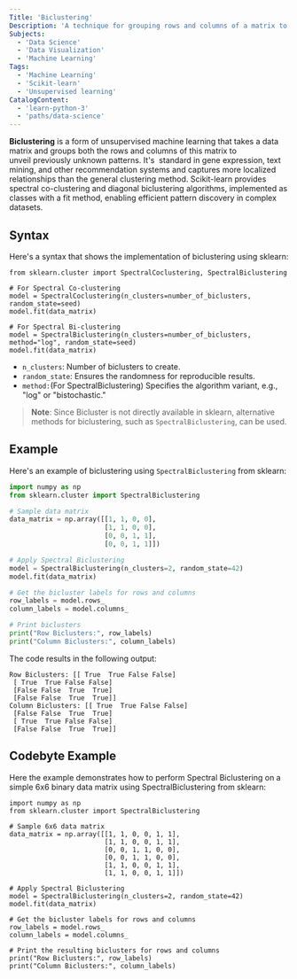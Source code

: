 ```yaml
---
Title: 'Biclustering'
Description: 'A technique for grouping rows and columns of a matrix to discover local patterns in data.'
Subjects:
  - 'Data Science'
  - 'Data Visualization'
  - 'Machine Learning'
Tags:
  - 'Machine Learning'
  - 'Scikit-learn'
  - 'Unsupervised learning'
CatalogContent:
  - 'learn-python-3'
  - 'paths/data-science'
---
```


**Biclustering** is a form of unsupervised machine learning that takes a data matrix and groups both the rows and columns of this matrix to unveil previously unknown patterns. It's  standard in gene expression, text mining, and other recommendation systems and captures more localized relationships than the general clustering method. Scikit-learn provides spectral co-clustering and diagonal biclustering algorithms, implemented as classes with a fit method, enabling efficient pattern discovery in complex datasets.

## Syntax

Here's a syntax that shows the implementation of biclustering using sklearn:

```pseudo
from sklearn.cluster import SpectralCoclustering, SpectralBiclustering

# For Spectral Co-clustering
model = SpectralCoclustering(n_clusters=number_of_biclusters, random_state=seed)
model.fit(data_matrix)

# For Spectral Bi-clustering
model = SpectralBiclustering(n_clusters=number_of_biclusters, method="log", random_state=seed)
model.fit(data_matrix)
```

- `n_clusters`: Number of biclusters to create.
- `random_state`: Ensures the randomness for reproducible results.
- `method:`(For SpectralBiclustering) Specifies the algorithm variant, e.g., "log" or "bistochastic."

> **Note**: Since Bicluster is not directly available in sklearn, alternative methods for biclustering, such as `SpectralBiclustering`, can be used.

## Example

Here's an example of biclustering using `SpectralBiclustering` from sklearn:

```py
import numpy as np
from sklearn.cluster import SpectralBiclustering

# Sample data matrix
data_matrix = np.array([[1, 1, 0, 0],
                        [1, 1, 0, 0],
                        [0, 0, 1, 1],
                        [0, 0, 1, 1]])

# Apply Spectral Biclustering
model = SpectralBiclustering(n_clusters=2, random_state=42)
model.fit(data_matrix)

# Get the bicluster labels for rows and columns
row_labels = model.rows_
column_labels = model.columns_

# Print biclusters
print("Row Biclusters:", row_labels)
print("Column Biclusters:", column_labels)

```

The code results in the following output:

```shell
Row Biclusters: [[ True  True False False]
 [ True  True False False]
 [False False  True  True]
 [False False  True  True]]
Column Biclusters: [[ True  True False False]
 [False False  True  True]
 [ True  True False False]
 [False False  True  True]]

```

## Codebyte Example

Here the example demonstrates how to perform Spectral Biclustering on a simple 6x6 binary data matrix using SpectralBiclustering from sklearn:

```codebyte/python
import numpy as np
from sklearn.cluster import SpectralBiclustering

# Sample 6x6 data matrix
data_matrix = np.array([[1, 1, 0, 0, 1, 1],
                        [1, 1, 0, 0, 1, 1],
                        [0, 0, 1, 1, 0, 0],
                        [0, 0, 1, 1, 0, 0],
                        [1, 1, 0, 0, 1, 1],
                        [1, 1, 0, 0, 1, 1]])

# Apply Spectral Biclustering
model = SpectralBiclustering(n_clusters=2, random_state=42)
model.fit(data_matrix)

# Get the bicluster labels for rows and columns
row_labels = model.rows_
column_labels = model.columns_

# Print the resulting biclusters for rows and columns
print("Row Biclusters:", row_labels)
print("Column Biclusters:", column_labels)
```
